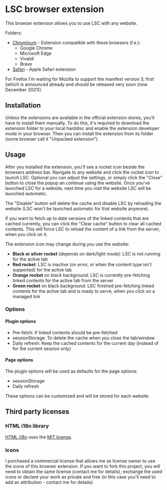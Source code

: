 # LSC browser extension

This browser extension allows you to use LSC with any website.

Folders:

- [Chrominum](chrome/) - Extension compatible with these browsers (f.e.):
	- Google Chrome
	- Microsoft Edge
	- Vivaldi
	- Brave
- [Safari](safari/) - Apple Safari extension

For Firefox I'm waiting for Mozilla to support the manifest version 3, first (which is announced already and should be released very soon (now December 2021)).

## Installation

Unless the extensions are available in the official extension stores, you'll have to install them manually. To do this, it's required to download the extension folder to your local harddisc and enable the extension developer mode in your browser. Then you can install the extension from its folder (some browser call it "Unpacked extension").

## Usage

After you installed the extension, you'll see a rocket icon beside the browsers address bar. Navigate to any website and click the rocket icon to launch LSC. Optional you can adjust the settings, or simply click the "Close" button to close the popup an continue using the website. Once you've launched LSC for a website, next time you visit the website LSC will be launched automatic.

The "Disable" button will delete the cache and disable LSC by reloading the website (LSC won't be launched automatic for that website anymore).

If you want to fetch up to date versions of the linked contents that are cached currently, you can click the "Clear cache" button to clear all cached contents. This will force LSC to reload the content of a link from the server, when you click on it.

The extension icon may change during you use the website:

- **Black or silver rocket** (depends on dark/light mode): LSC is not running for the active tab
- **Red rocket**: LSC is inactive (on error, or when the content type isn't supported) for the active tab
- **Orange rocket** on black background: LSC is currently pre-fetching linked contents for the active tab from the server
- **Green rocket** on black background: LSC finished pre-fetching linked contents for the active tab and is ready to serve, when you click on a managed link

### Options

#### Plugin options

- Pre-fetch: If linked contents should be pre-fetched
- sessionStorage: To delete the cache when you close the tab/window
- Daily refresh: Keep the cached contents for the current day (instead of for the current session only)

#### Page options

The plugin options will be used as defaults for the page options:

- sessionStorage
- Daily refresh

These options can be customized and will be stored for each website.

## Third party licenses

### HTML i18n library

[HTML i18n](https://github.com/nd1012/HTML-i18n) uses the [MIT license](https://github.com/nd1012/HTML-i18n/blob/main/LICENSE).

### Icons

I purchased a commercial license that allows me as license owner to use the icons of this browser extension. If you want to fork this project, you will need to obtain the same license (contact me for details), exchange the used icons or declare your work as private and free (in this case you'll need to add an attribution - contact me for details).
